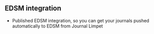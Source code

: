 ﻿---
pubdate: 2021-01-07T12:00:00Z
category: general
---

## EDSM integration

- Published EDSM integration, so you can get your journals pushed automatically to EDSM from Journal Limpet</li>
